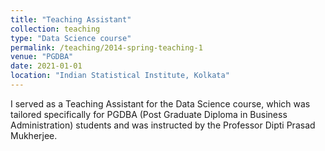 ```yaml
---
title: "Teaching Assistant"
collection: teaching
type: "Data Science course"
permalink: /teaching/2014-spring-teaching-1
venue: "PGDBA"
date: 2021-01-01
location: "Indian Statistical Institute, Kolkata"
---
```


I served as a Teaching Assistant for the Data Science course, which was tailored specifically for PGDBA (Post Graduate Diploma in Business Administration) students and was instructed by the Professor Dipti Prasad Mukherjee.


<!---

Heading 1
======

Heading 2
======

Heading 3
======
--->
